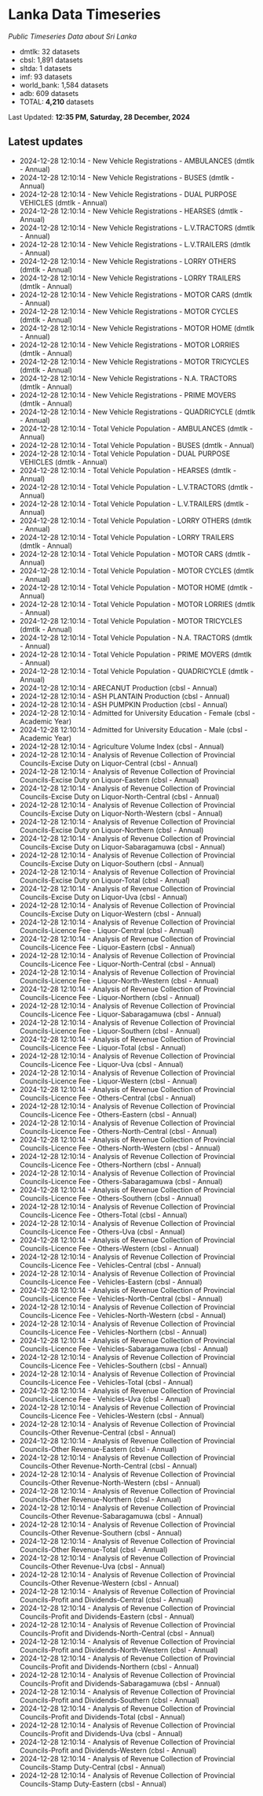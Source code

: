 # Lanka Data Timeseries
*Public Timeseries Data about Sri Lanka*

* dmtlk: 32 datasets
* cbsl: 1,891 datasets
* sltda: 1 datasets
* imf: 93 datasets
* world_bank: 1,584 datasets
* adb: 609 datasets
* TOTAL: **4,210** datasets

Last Updated: **12:35 PM, Saturday, 28 December, 2024**

## Latest updates

* 2024-12-28 12:10:14 - New Vehicle Registrations - AMBULANCES (dmtlk - Annual)
* 2024-12-28 12:10:14 - New Vehicle Registrations - BUSES (dmtlk - Annual)
* 2024-12-28 12:10:14 - New Vehicle Registrations - DUAL PURPOSE VEHICLES (dmtlk - Annual)
* 2024-12-28 12:10:14 - New Vehicle Registrations - HEARSES (dmtlk - Annual)
* 2024-12-28 12:10:14 - New Vehicle Registrations - L.V.TRACTORS (dmtlk - Annual)
* 2024-12-28 12:10:14 - New Vehicle Registrations - L.V.TRAILERS (dmtlk - Annual)
* 2024-12-28 12:10:14 - New Vehicle Registrations - LORRY OTHERS (dmtlk - Annual)
* 2024-12-28 12:10:14 - New Vehicle Registrations - LORRY TRAILERS (dmtlk - Annual)
* 2024-12-28 12:10:14 - New Vehicle Registrations - MOTOR CARS (dmtlk - Annual)
* 2024-12-28 12:10:14 - New Vehicle Registrations - MOTOR CYCLES (dmtlk - Annual)
* 2024-12-28 12:10:14 - New Vehicle Registrations - MOTOR HOME (dmtlk - Annual)
* 2024-12-28 12:10:14 - New Vehicle Registrations - MOTOR LORRIES (dmtlk - Annual)
* 2024-12-28 12:10:14 - New Vehicle Registrations - MOTOR TRICYCLES (dmtlk - Annual)
* 2024-12-28 12:10:14 - New Vehicle Registrations - N.A. TRACTORS (dmtlk - Annual)
* 2024-12-28 12:10:14 - New Vehicle Registrations - PRIME MOVERS (dmtlk - Annual)
* 2024-12-28 12:10:14 - New Vehicle Registrations - QUADRICYCLE (dmtlk - Annual)
* 2024-12-28 12:10:14 - Total Vehicle Population - AMBULANCES (dmtlk - Annual)
* 2024-12-28 12:10:14 - Total Vehicle Population - BUSES (dmtlk - Annual)
* 2024-12-28 12:10:14 - Total Vehicle Population - DUAL PURPOSE VEHICLES (dmtlk - Annual)
* 2024-12-28 12:10:14 - Total Vehicle Population - HEARSES (dmtlk - Annual)
* 2024-12-28 12:10:14 - Total Vehicle Population - L.V.TRACTORS (dmtlk - Annual)
* 2024-12-28 12:10:14 - Total Vehicle Population - L.V.TRAILERS (dmtlk - Annual)
* 2024-12-28 12:10:14 - Total Vehicle Population - LORRY OTHERS (dmtlk - Annual)
* 2024-12-28 12:10:14 - Total Vehicle Population - LORRY TRAILERS (dmtlk - Annual)
* 2024-12-28 12:10:14 - Total Vehicle Population - MOTOR CARS (dmtlk - Annual)
* 2024-12-28 12:10:14 - Total Vehicle Population - MOTOR CYCLES (dmtlk - Annual)
* 2024-12-28 12:10:14 - Total Vehicle Population - MOTOR HOME (dmtlk - Annual)
* 2024-12-28 12:10:14 - Total Vehicle Population - MOTOR LORRIES (dmtlk - Annual)
* 2024-12-28 12:10:14 - Total Vehicle Population - MOTOR TRICYCLES (dmtlk - Annual)
* 2024-12-28 12:10:14 - Total Vehicle Population - N.A. TRACTORS (dmtlk - Annual)
* 2024-12-28 12:10:14 - Total Vehicle Population - PRIME MOVERS (dmtlk - Annual)
* 2024-12-28 12:10:14 - Total Vehicle Population - QUADRICYCLE (dmtlk - Annual)
* 2024-12-28 12:10:14 - ARECANUT Production (cbsl - Annual)
* 2024-12-28 12:10:14 - ASH PLANTAIN Production (cbsl - Annual)
* 2024-12-28 12:10:14 - ASH PUMPKIN Production (cbsl - Annual)
* 2024-12-28 12:10:14 - Admitted for University Education - Female (cbsl - Academic Year)
* 2024-12-28 12:10:14 - Admitted for University Education - Male (cbsl - Academic Year)
* 2024-12-28 12:10:14 - Agriculture Volume Index (cbsl - Annual)
* 2024-12-28 12:10:14 - Analysis of Revenue Collection of Provincial Councils-Excise Duty on Liquor-Central (cbsl - Annual)
* 2024-12-28 12:10:14 - Analysis of Revenue Collection of Provincial Councils-Excise Duty on Liquor-Eastern (cbsl - Annual)
* 2024-12-28 12:10:14 - Analysis of Revenue Collection of Provincial Councils-Excise Duty on Liquor-North-Central (cbsl - Annual)
* 2024-12-28 12:10:14 - Analysis of Revenue Collection of Provincial Councils-Excise Duty on Liquor-North-Western (cbsl - Annual)
* 2024-12-28 12:10:14 - Analysis of Revenue Collection of Provincial Councils-Excise Duty on Liquor-Northern (cbsl - Annual)
* 2024-12-28 12:10:14 - Analysis of Revenue Collection of Provincial Councils-Excise Duty on Liquor-Sabaragamuwa (cbsl - Annual)
* 2024-12-28 12:10:14 - Analysis of Revenue Collection of Provincial Councils-Excise Duty on Liquor-Southern (cbsl - Annual)
* 2024-12-28 12:10:14 - Analysis of Revenue Collection of Provincial Councils-Excise Duty on Liquor-Total (cbsl - Annual)
* 2024-12-28 12:10:14 - Analysis of Revenue Collection of Provincial Councils-Excise Duty on Liquor-Uva (cbsl - Annual)
* 2024-12-28 12:10:14 - Analysis of Revenue Collection of Provincial Councils-Excise Duty on Liquor-Western (cbsl - Annual)
* 2024-12-28 12:10:14 - Analysis of Revenue Collection of Provincial Councils-Licence Fee - Liquor-Central (cbsl - Annual)
* 2024-12-28 12:10:14 - Analysis of Revenue Collection of Provincial Councils-Licence Fee - Liquor-Eastern (cbsl - Annual)
* 2024-12-28 12:10:14 - Analysis of Revenue Collection of Provincial Councils-Licence Fee - Liquor-North-Central (cbsl - Annual)
* 2024-12-28 12:10:14 - Analysis of Revenue Collection of Provincial Councils-Licence Fee - Liquor-North-Western (cbsl - Annual)
* 2024-12-28 12:10:14 - Analysis of Revenue Collection of Provincial Councils-Licence Fee - Liquor-Northern (cbsl - Annual)
* 2024-12-28 12:10:14 - Analysis of Revenue Collection of Provincial Councils-Licence Fee - Liquor-Sabaragamuwa (cbsl - Annual)
* 2024-12-28 12:10:14 - Analysis of Revenue Collection of Provincial Councils-Licence Fee - Liquor-Southern (cbsl - Annual)
* 2024-12-28 12:10:14 - Analysis of Revenue Collection of Provincial Councils-Licence Fee - Liquor-Total (cbsl - Annual)
* 2024-12-28 12:10:14 - Analysis of Revenue Collection of Provincial Councils-Licence Fee - Liquor-Uva (cbsl - Annual)
* 2024-12-28 12:10:14 - Analysis of Revenue Collection of Provincial Councils-Licence Fee - Liquor-Western (cbsl - Annual)
* 2024-12-28 12:10:14 - Analysis of Revenue Collection of Provincial Councils-Licence Fee - Others-Central (cbsl - Annual)
* 2024-12-28 12:10:14 - Analysis of Revenue Collection of Provincial Councils-Licence Fee - Others-Eastern (cbsl - Annual)
* 2024-12-28 12:10:14 - Analysis of Revenue Collection of Provincial Councils-Licence Fee - Others-North-Central (cbsl - Annual)
* 2024-12-28 12:10:14 - Analysis of Revenue Collection of Provincial Councils-Licence Fee - Others-North-Western (cbsl - Annual)
* 2024-12-28 12:10:14 - Analysis of Revenue Collection of Provincial Councils-Licence Fee - Others-Northern (cbsl - Annual)
* 2024-12-28 12:10:14 - Analysis of Revenue Collection of Provincial Councils-Licence Fee - Others-Sabaragamuwa (cbsl - Annual)
* 2024-12-28 12:10:14 - Analysis of Revenue Collection of Provincial Councils-Licence Fee - Others-Southern (cbsl - Annual)
* 2024-12-28 12:10:14 - Analysis of Revenue Collection of Provincial Councils-Licence Fee - Others-Total (cbsl - Annual)
* 2024-12-28 12:10:14 - Analysis of Revenue Collection of Provincial Councils-Licence Fee - Others-Uva (cbsl - Annual)
* 2024-12-28 12:10:14 - Analysis of Revenue Collection of Provincial Councils-Licence Fee - Others-Western (cbsl - Annual)
* 2024-12-28 12:10:14 - Analysis of Revenue Collection of Provincial Councils-Licence Fee - Vehicles-Central (cbsl - Annual)
* 2024-12-28 12:10:14 - Analysis of Revenue Collection of Provincial Councils-Licence Fee - Vehicles-Eastern (cbsl - Annual)
* 2024-12-28 12:10:14 - Analysis of Revenue Collection of Provincial Councils-Licence Fee - Vehicles-North-Central (cbsl - Annual)
* 2024-12-28 12:10:14 - Analysis of Revenue Collection of Provincial Councils-Licence Fee - Vehicles-North-Western (cbsl - Annual)
* 2024-12-28 12:10:14 - Analysis of Revenue Collection of Provincial Councils-Licence Fee - Vehicles-Northern (cbsl - Annual)
* 2024-12-28 12:10:14 - Analysis of Revenue Collection of Provincial Councils-Licence Fee - Vehicles-Sabaragamuwa (cbsl - Annual)
* 2024-12-28 12:10:14 - Analysis of Revenue Collection of Provincial Councils-Licence Fee - Vehicles-Southern (cbsl - Annual)
* 2024-12-28 12:10:14 - Analysis of Revenue Collection of Provincial Councils-Licence Fee - Vehicles-Total (cbsl - Annual)
* 2024-12-28 12:10:14 - Analysis of Revenue Collection of Provincial Councils-Licence Fee - Vehicles-Uva (cbsl - Annual)
* 2024-12-28 12:10:14 - Analysis of Revenue Collection of Provincial Councils-Licence Fee - Vehicles-Western (cbsl - Annual)
* 2024-12-28 12:10:14 - Analysis of Revenue Collection of Provincial Councils-Other Revenue-Central (cbsl - Annual)
* 2024-12-28 12:10:14 - Analysis of Revenue Collection of Provincial Councils-Other Revenue-Eastern (cbsl - Annual)
* 2024-12-28 12:10:14 - Analysis of Revenue Collection of Provincial Councils-Other Revenue-North-Central (cbsl - Annual)
* 2024-12-28 12:10:14 - Analysis of Revenue Collection of Provincial Councils-Other Revenue-North-Western (cbsl - Annual)
* 2024-12-28 12:10:14 - Analysis of Revenue Collection of Provincial Councils-Other Revenue-Northern (cbsl - Annual)
* 2024-12-28 12:10:14 - Analysis of Revenue Collection of Provincial Councils-Other Revenue-Sabaragamuwa (cbsl - Annual)
* 2024-12-28 12:10:14 - Analysis of Revenue Collection of Provincial Councils-Other Revenue-Southern (cbsl - Annual)
* 2024-12-28 12:10:14 - Analysis of Revenue Collection of Provincial Councils-Other Revenue-Total (cbsl - Annual)
* 2024-12-28 12:10:14 - Analysis of Revenue Collection of Provincial Councils-Other Revenue-Uva (cbsl - Annual)
* 2024-12-28 12:10:14 - Analysis of Revenue Collection of Provincial Councils-Other Revenue-Western (cbsl - Annual)
* 2024-12-28 12:10:14 - Analysis of Revenue Collection of Provincial Councils-Profit and Dividends-Central (cbsl - Annual)
* 2024-12-28 12:10:14 - Analysis of Revenue Collection of Provincial Councils-Profit and Dividends-Eastern (cbsl - Annual)
* 2024-12-28 12:10:14 - Analysis of Revenue Collection of Provincial Councils-Profit and Dividends-North-Central (cbsl - Annual)
* 2024-12-28 12:10:14 - Analysis of Revenue Collection of Provincial Councils-Profit and Dividends-North-Western (cbsl - Annual)
* 2024-12-28 12:10:14 - Analysis of Revenue Collection of Provincial Councils-Profit and Dividends-Northern (cbsl - Annual)
* 2024-12-28 12:10:14 - Analysis of Revenue Collection of Provincial Councils-Profit and Dividends-Sabaragamuwa (cbsl - Annual)
* 2024-12-28 12:10:14 - Analysis of Revenue Collection of Provincial Councils-Profit and Dividends-Southern (cbsl - Annual)
* 2024-12-28 12:10:14 - Analysis of Revenue Collection of Provincial Councils-Profit and Dividends-Total (cbsl - Annual)
* 2024-12-28 12:10:14 - Analysis of Revenue Collection of Provincial Councils-Profit and Dividends-Uva (cbsl - Annual)
* 2024-12-28 12:10:14 - Analysis of Revenue Collection of Provincial Councils-Profit and Dividends-Western (cbsl - Annual)
* 2024-12-28 12:10:14 - Analysis of Revenue Collection of Provincial Councils-Stamp Duty-Central (cbsl - Annual)
* 2024-12-28 12:10:14 - Analysis of Revenue Collection of Provincial Councils-Stamp Duty-Eastern (cbsl - Annual)